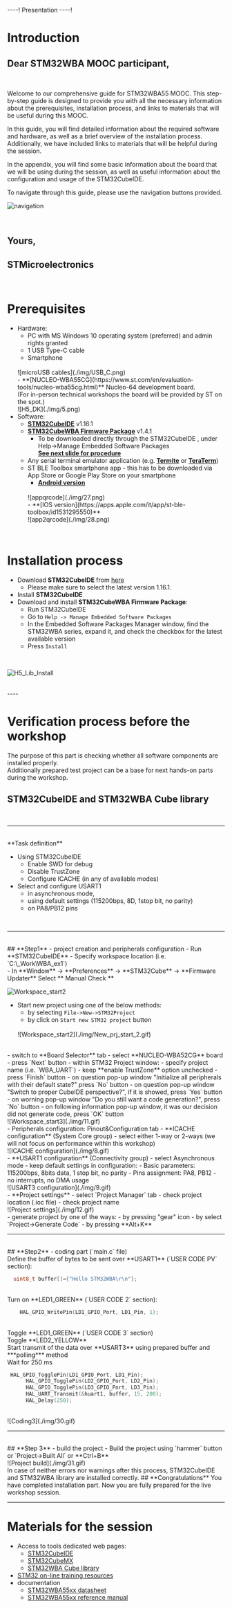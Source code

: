 ----!
Presentation
----!

# Introduction
## Dear STM32WBA MOOC participant,
<br>

Welcome to our comprehensive guide for  STM32WBA55 MOOC. This step-by-step guide is designed to provide you with all the necessary information about the prerequisites, installation process, and links to materials that will be useful during this MOOC.

In this guide, you will find detailed information about the required software and hardware, as well as a brief overview of the installation process. Additionally, we have included links to materials that will be helpful during the session.


In the appendix, you will find some basic information about the board that we will be using during the session, as well as useful information about the configuration and usage of the STM32CubeIDE.
<br>

To navigate through this guide, please use the navigation buttons provided.
<br>

  ![navigation](./img/navigation.gif)

<br>


## Yours,
## STMicroelectronics 
<br>

# Prerequisites
- Hardware:
  - PC with MS Windows 10 operating system (preferred) and admin rights granted
  - 1 USB Type-C cable
  - Smartphone
  <br>
  ![microUSB cables](./img/USB_C.png)
  <br>
  - **[NUCLEO-WBA55CG](https://www.st.com/en/evaluation-tools/nucleo-wba55cg.html)** Nucleo-64 development board. <br>(For in-person technical workshops the board will be provided by ST on the spot.)
  <br>
  ![H5_DK](./img/5.png)
  <br>
- Software:
  - **[STM32CubeIDE](https://www.st.com/en/development-tools/stm32cubeide.html)** v1.16.1  
  - **[STM32CubeWBA Firmware Package](https://rristm.github.io/tomas_materials_v2/stm32ws2023/STM32WBA_WS/master/file_live_1.md/2)** v1.4.1
  	- To be downloaded directly through the STM32CubeIDE , under Help->Manage Embedded Software Packages<br> **[See next slide for procedure](https://rristm.github.io/tomas_materials_v2/stm32ws2023/STM32WBA_WS/master/file_live_1.md/2)**
  <!-- - **[CubeMx .ioc project template](https://github.com/stm32ws2023/WBA_WS_ioc)** we will use it during hands-on -->
  <!-- - **[Virtual COM port drivers](https://www.st.com/en/development-tools/stsw-stm32102.html)** -->
  -  Any serial terminal emulator application (e.g. **[Termite](https://termite.software.informer.com/3.4/)** or **[TeraTerm](https://teratermproject.github.io/index-en.html)**)
  - ST BLE Toolbox smartphone app - this has to be downloaded via App Store or Google Play Store on your smartphone
    - **[Android version](https://play.google.com/store/apps/details?id=com.st.dit.stbletoolbox&hl=it&gl=US&pli=1)**
    <br>
    ![appqrcode](./img/27.png)
    <br>
    - **[IOS version](https://apps.apple.com/it/app/st-ble-toolbox/id1531295550)**
    <br>
    ![app2qrcode](./img/28.png)
    <br>

<br>

# Installation process
- Download **STM32CubeIDE** from [here](https://www.st.com/en/development-tools/stm32cubeide.html)
	- Please make sure to select the latest version 1.16.1.
- Install **STM32CubeIDE**
- Download and install **STM32CubeWBA Firmware Package**:
  - Run STM32CubeIDE
  - Go to `Help -> Manage Embedded Software Packages`
  - In the Embedded Software Packages Manager window, find the STM32WBA series, expand it, and check the checkbox for the latest available version
  - Press `Install `
<br>

![H5_Lib_Install](./img/61.PNG)



<br>
----


# Verification process before the workshop
The purpose of this part is checking whether all software components are installed properly.
<br>
Additionally prepared test project can be a base for next hands-on parts during the workshop.

## **STM32CubeIDE and STM32WBA Cube library**
<br>

----

<br>
**Task definition**
<br>

- Using STM32CubeIDE
  - Enable SWD for debug
  - Disable TrustZone
  - Configure ICACHE (in any of available modes)
- Select and configure USART1
  - in asynchronous mode,
  - using default settings (115200bps, 8D, 1stop bit, no parity) 
  - on PA8/PB12 pins
<br>

----

<br>
## **Step1** - project creation and peripherals configuration
 - Run **STM32CubeIDE**
 - Specify workspace location (i.e. `C:\_Work\WBA_ex1`)
<br>
- In **Window** -> **Preferences** -> **STM32Cube**  -> **Firmware Updater** Select ** Manual Check **

  ![Workspace_start2](./img/16.png)
<br>
- Start new project using one of the below methods:
  - by selecting `File->New->STM32Project` 
  - by click on `Start new STM32 project` button
  <br>
  ![Workspace_start2](./img/New_prj_start_2.gif)
<br>
- switch to **Board Selector** tab
- select **NUCLEO-WBA52CG** board
- press `Next` button
- within STM32 Project window:
  - specify project name (i.e. `WBA_UART`)
  - keep **enable TrustZone** option unchecked
  - press `Finish` button
  - on question pop-up window "Initialize all peripherals with their default state?" press `No` button 
  - on question pop-up window "Switch to proper CubeIDE perspective?", if it is showed, press `Yes` button 
  - on worning pop-up window "Do you still want a code generation?", press `No` button 
  - on following information pop-up window, it was our decision did not generate code, press `OK` button 
  <br>
   ![Workspace_start3](./img/11.gif)
<br>
- Peripherals configuration: Pinout&Configuration tab
- **ICACHE configuration** (System Core group)
  - select either 1-way or 2-ways (we will not focus on performance within this workshop)
  <br>
  ![ICACHE configuration](./img/8.gif)
  <br>
- **USART1 configuration** (Connectivity group)
  - select Asynchronous mode
  - keep default settings in configuration:
    - Basic parameters: 115200bps, 8bits data, 1 stop bit, no parity
    - Pins assignment: PA8, PB12
    - no interrupts, no DMA usage
  <br>
    ![USART3 configuration](./img/9.gif)
<br>
- **Project settings**
  - select `Project Manager` tab
  - check project location (.ioc file)
  - check project name
<br>
   ![Project settings](./img/12.gif)
<br>
  - generate project by one of the ways:
    - by pressing "gear" icon
    - by select `Project->Generate Code`
    - by pressing **Alt+K**

----

<br>
## **Step2** - coding part (`main.c` file)
<br>
Define the buffer of bytes to be sent over **USART1** (`USER CODE PV` section):
<br>

```c
  uint8_t buffer[]={"Hello STM32WBA\r\n"};
```

<br>
Turn on **LED1_GREEN** (`USER CODE 2` section):
<br>

```c
    HAL_GPIO_WritePin(LD1_GPIO_Port, LD1_Pin, 1);
```

<br>
Toggle **LED1_GREEN** (`USER CODE 3` section)
<br>
Toggle **LED2_YELLOW** 
<br>
Start transmit of the data over **USART3** using prepared buffer and ***polling*** method
<br>
Wait for 250 ms
<br>

```c
 HAL_GPIO_TogglePin(LD1_GPIO_Port, LD1_Pin);
	  HAL_GPIO_TogglePin(LD2_GPIO_Port, LD2_Pin);
	  HAL_GPIO_TogglePin(LD3_GPIO_Port, LD3_Pin);
	  HAL_UART_Transmit(&huart1, buffer, 15, 200);
	  HAL_Delay(250);
```

<br>
![Coding3](./img/30.gif)
<br>

----

<br>
## **Step 3** - build the project
- Build the project using `hammer` button or `Project->Built All` or **Ctrl+B**
<br>
![Project build](./img/31.gif)
<br>

<ainfo>
In case of neither errors nor warnings after this process, STM32CubeIDE and STM32WBA library are installed correctly.
</ainfo>


<ainfo>
## **Congratulations** You have completed installation part. Now you are fully prepared for the live workshop session. 
</ainfo>

----

# Materials for the session
- Access to tools dedicated web pages:
  - [STM32CubeIDE](https://www.st.com/en/development-tools/stm32cubeide.html)
  - [STM32CubeMX](https://www.st.com/en/development-tools/stm32cubemx.html)
  - [STM32WBA Cube library](https://www.st.com/en/embedded-software/stm32cubewba.html)
- [STM32 on-line training resources](https://www.st.com/content/st_com/en/support/learning/stm32-education/stm32-moocs.html)
- documentation
  - [STM32WBA55xx datasheet](https://www.st.com/resource/en/datasheet/stm32wba55cg.pdf)
  - [STM32WBA55xx reference manual](https://www.st.com/resource/en/reference_manual/rm0493-multiprotocol-wireless-bluetooth-lowenergy-armbased-32bit-mcu-stmicroelectronics.pdf)



